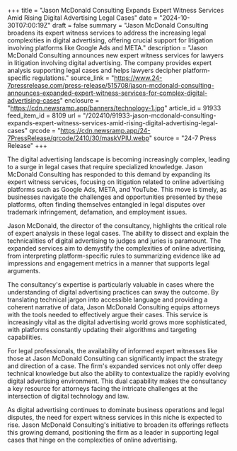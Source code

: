 +++
title = "Jason McDonald Consulting Expands Expert Witness Services Amid Rising Digital Advertising Legal Cases"
date = "2024-10-30T07:00:19Z"
draft = false
summary = "Jason McDonald Consulting broadens its expert witness services to address the increasing legal complexities in digital advertising, offering crucial support for litigation involving platforms like Google Ads and META."
description = "Jason McDonald Consulting announces new expert witness services for lawyers in litigation involving digital advertising. The company provides expert analysis supporting legal cases and helps lawyers decipher platform-specific regulations."
source_link = "https://www.24-7pressrelease.com/press-release/515708/jason-mcdonald-consulting-announces-expanded-expert-witness-services-for-complex-digital-advertising-cases"
enclosure = "https://cdn.newsramp.app/banners/technology-1.jpg"
article_id = 91933
feed_item_id = 8109
url = "/202410/91933-jason-mcdonald-consulting-expands-expert-witness-services-amid-rising-digital-advertising-legal-cases"
qrcode = "https://cdn.newsramp.app/24-7PressRelease/qrcode/2410/30/maskVPlU.webp"
source = "24-7 Press Release"
+++

<p>The digital advertising landscape is becoming increasingly complex, leading to a surge in legal cases that require specialized knowledge. Jason McDonald Consulting has responded to this demand by expanding its expert witness services, focusing on litigation related to online advertising platforms such as Google Ads, META, and YouTube. This move is timely, as businesses navigate the challenges and opportunities presented by these platforms, often finding themselves entangled in legal disputes over trademark infringement, defamation, and employment issues.</p><p>Jason McDonald, the director of the consultancy, highlights the critical role of expert analysis in these legal cases. The ability to dissect and explain the technicalities of digital advertising to judges and juries is paramount. The expanded services aim to demystify the complexities of online advertising, from interpreting platform-specific rules to summarizing evidence like ad impressions and engagement metrics in a manner that supports legal arguments.</p><p>The consultancy's expertise is particularly valuable in cases where the understanding of digital advertising practices can sway the outcome. By translating technical jargon into accessible language and providing a coherent narrative of data, Jason McDonald Consulting equips attorneys with the tools needed to effectively argue their cases. This service is increasingly vital as the digital advertising world grows more sophisticated, with platforms constantly updating their algorithms and targeting capabilities.</p><p>For legal professionals, the availability of informed expert witnesses like those at Jason McDonald Consulting can significantly impact the strategy and direction of a case. The firm's expanded services not only offer deep technical knowledge but also the ability to contextualize the rapidly evolving digital advertising environment. This dual capability makes the consultancy a key resource for attorneys facing the intricate challenges at the intersection of digital technology and law.</p><p>As digital advertising continues to dominate business operations and legal disputes, the need for expert witness services in this niche is expected to rise. Jason McDonald Consulting's initiative to broaden its offerings reflects this growing demand, positioning the firm as a leader in supporting legal cases that hinge on the complexities of online advertising.</p>